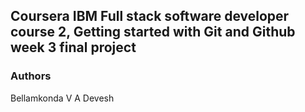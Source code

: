 ## Coursera IBM Full stack software developer course 2, Getting started with Git and Github week 3 final project

### Authors
Bellamkonda V A Devesh
